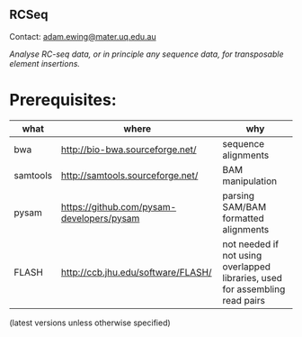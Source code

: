 ## RCSeq

Contact: adam.ewing@mater.uq.edu.au

*Analyse RC-seq data, or in principle any sequence data, for transposable element insertions.*

# Prerequisites:

|what     | where | why |
|---------|-------|-----|
|bwa      | http://bio-bwa.sourceforge.net/  | sequence alignments |
|samtools | http://samtools.sourceforge.net/ | BAM manipulation |
|pysam    | https://github.com/pysam-developers/pysam | parsing SAM/BAM formatted alignments |
|FLASH    | http://ccb.jhu.edu/software/FLASH/ | not needed if not using overlapped libraries, used for assembling read pairs |

(latest versions unless otherwise specified)
